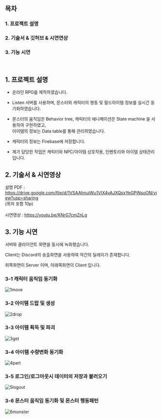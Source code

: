 ## 목차

### 1. 프로젝트 설명
### 2. 기술서 & 깃허브 & 시연연상
### 3. 기능 시연
</br>

## 1. 프로젝트 설명

- 온라인 RPG를 제작하였습니다.
    
- Listen 서버를 사용하며, 몬스터와 캐릭터의 행동 및 필드아이템 정보를 실시간 동기화하였습니다.
 
- 몬스터의 움직임은 Behavior tree, 캐릭터의 애니메이션은 State machine 을 사용하여 구현하였고, </br> 아이템의 정보는 Data table를 통해 관리하였습니다.
    
- 캐릭터의 정보는 Firebase에 저장합니다.
    
- 제가 담당한 작업은 캐릭터와 NPC/아이템 상호작용, 인벤토리와 아이템 상태관리입니다.
    

## 2. 기술서 & 시연영상

설명 PDF : https://drive.google.com/file/d/1VSAAhnuiWu1VIX4vAJXQsxYeGPjNsoON/view?usp=sharing
</br>
(목차 포함 10p)</br></br>
시연영상 : https://youtu.be/KNrG7cmZnLg 
</br>


## 3. 기능 시연

서버와 클라이언트 화면을 동시에 녹화했습니다.

Client는 Discord의 송출화면을 사용하여 약간의 딜레이가 존재합니다.

위쪽화면이 Server 이며, 아래쪽화면이 Client 입니다. 

### 3-1 캐릭터 움직임 동기화</br>
![1move](https://github.com/wlsrb0147/UNREAL_Online_RPG/assets/50743287/8f4b0207-cec8-4840-be18-d867c7b4b6de)

### 3-2 아이템 드랍 및 생성</br>
![2drop](https://github.com/wlsrb0147/UNREAL_Online_RPG/assets/50743287/1292436e-3145-4769-93d1-98b0d0d74f5d)

### 3-3 아이템 획득 및 파괴</br>
![3get](https://github.com/wlsrb0147/UNREAL_Online_RPG/assets/50743287/2cb75afc-3a13-4d20-accf-798e004723e6)

### 3-4 아이템 수량변화 동기화</br>
![4part](https://github.com/wlsrb0147/UNREAL_Online_RPG/assets/50743287/b47816b2-180e-44c4-b965-f34ccb6e6c79)

### 3-5 로그인/로그아웃시 데이터의 저장과 불러오기</br>
![5logout](https://github.com/wlsrb0147/UNREAL_Online_RPG/assets/50743287/af4d7e10-e4e8-4cdc-a371-ae2b2fa2aea5)

### 3-6 몬스터 움직임 동기화 및 몬스터 행동패턴</br>
![6monster](https://github.com/wlsrb0147/UNREAL_Online_RPG/assets/50743287/896286f0-f885-4d0c-b1ad-b1e63131e3aa)

